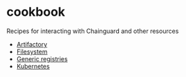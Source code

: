 # cookbook

Recipes for interacting with Chainguard and other resources

- [Artifactory](/artifactory/README.md)
- [Filesystem](/filesystem/README.md)
- [Generic registries](/registry/README.md)
- [Kubernetes](/kubernetes/README.md)
